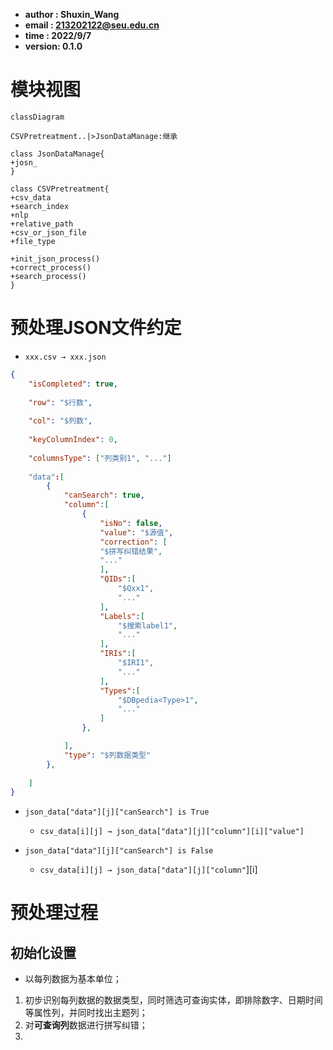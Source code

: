 - **author  : Shuxin_Wang**
- **email   : 213202122@seu.edu.cn**
- **time    : 2022/9/7**
- **version: 0.1.0**



# 模块视图

```mermaid
classDiagram

CSVPretreatment..|>JsonDataManage:继承

class JsonDataManage{
+josn_
}

class CSVPretreatment{
+csv_data
+search_index
+nlp
+relative_path
+csv_or_json_file
+file_type

+init_json_process()
+correct_process()
+search_process()
}
```

# 预处理JSON文件约定

- `xxx.csv → xxx.json`

```json
{
    "isCompleted": true,
    
    "row": "$行数",
    
    "col": "$列数",
    
    "keyColumnIndex": 0,
    
    "columnsType": ["列类别1", "..."]
    
    "data":[
        {
            "canSearch": true,
            "column":[
                {
                    "isNo": false,
                    "value": "$源值",
                    "correction": [
                    "$拼写纠错结果",
                    "..."
                    ],
                    "QIDs":[
                        "$Qxx1",
                        "..."
                    ],
                    "Labels":[
                        "$搜索label1",
                        "..."
                    ],
                    "IRIs":[
                        "$IRI1",
                        "..."
                    ],
                    "Types":[
                        "$DBpedia<Type>1",
                        "..."
                    ]
                },

            ],
            "type": "$列数据类型"
        },
        
    ]
}
```

- `json_data["data"][j]["canSearch"] is True`
  - `csv_data[i][j] → json_data["data"][j]["column"][i]["value"]`

- `json_data["data"][j]["canSearch"] is False`
  - `csv_data[i][j] → json_data["data"][j]["column"`][i]




# 预处理过程



## 初始化设置

- 以每列数据为基本单位；

1. 初步识别每列数据的数据类型，同时筛选可查询实体，即排除数字、日期时间等属性列，并同时找出主题列；
2. 对**可查询列**数据进行拼写纠错；
3. 

